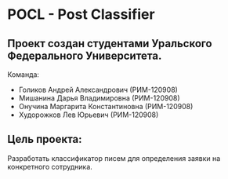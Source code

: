 # POCL - Post Classifier

## Проект создан студентами Уральского Федерального Университета.
Команда:
+ Голиков Андрей Александрович (РИМ-120908)
+ Мишанина Дарья Владимировна (РИМ-120908)
+ Онучина Маргарита Константиновна (РИМ-120908)
+ Худорожков Лев Юрьевич (РИМ-120908)

## Цель проекта:
Разработать классификатор писем для определения заявки на конкретного сотрудника.
